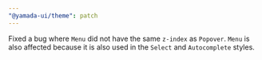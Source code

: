 ```yaml
---
"@yamada-ui/theme": patch
---
```


Fixed a bug where `Menu` did not have the same `z-index` as `Popover`. `Menu` is also affected because it is also used in the `Select` and `Autocomplete` styles.
